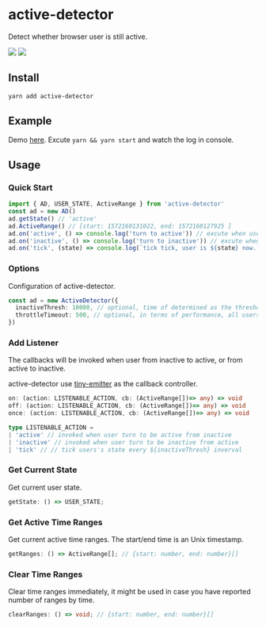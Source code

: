 # active-detector

Detect whether browser user is still active.

![](https://img.shields.io/npm/v/active-detector)
![](https://img.shields.io/bundlephobia/minzip/active-detector)

## Install

```zsh
yarn add active-detector
```

## Example

Demo [here](./example). Excute `yarn && yarn start` and watch the log in console.

## Usage

### Quick Start

```typescript
import { AD, USER_STATE, ActiveRange } from 'active-detector'
const ad = new AD()
ad.getState() // 'active'
ad.ActiveRange() // [start: 1572160131022, end: 1572160127925 ]
ad.on('active', () => console.log('turn to active')) // excute when user turn to be active
ad.on('inactive', () => console.log('turn to inactive')) // excute when user turn to be inactive
ad.on('tick', (state) => console.log(`tick tick, user is ${state} now.`)) // tick users's state
```

### Options

Configuration of active-detector.

```typescript
const ad = new ActiveDetector({
  inactiveThresh: 10000, // optional, time of determined as the threshold of inactive, default is 30000ms
  throttleTimeout: 500, // optional, in terms of performance, all users activations that be listened is throttled, default is 900ms
})
```

### Add Listener

The callbacks will be invoked when user from inactive to active, or from active to inactive.

active-detector use [tiny-emitter](https://github.com/scottcorgan/tiny-emitter#readme) as the callback controller.

```typescript
on: (action: LISTENABLE_ACTION, cb: (ActiveRange[])=> any) => void
off: (action: LISTENABLE_ACTION, cb: (ActiveRange[])=> any) => void
once: (action: LISTENABLE_ACTION, cb: (ActiveRange[])=> any) => void

type LISTENABLE_ACTION =
| 'active' // invoked when user turn to be active from inactive
| 'inactive' // invoked when user turn to be inactive from active
| 'tick' // // tick users's state every ${inactiveThresh} inverval
```

### Get Current State

Get current user state.

```typescript
getState: () => USER_STATE;
```

### Get Active Time Ranges

Get current active time ranges. The start/end time is an Unix timestamp.

```typescript
getRanges: () => ActiveRange[]; // {start: number, end: number}[]
```

### Clear Time Ranges

Clear time ranges immediately, it might be used in case you have reported number of ranges by time.

```typescript
clearRanges: () => void; // {start: number, end: number}[]
```
